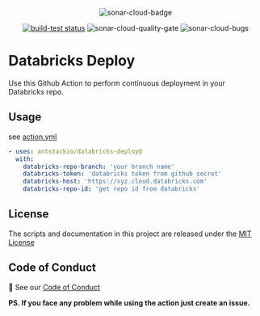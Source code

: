 <p>
  <p align="center">
    <a><img alt="sonar-cloud-badge" src="https://sonarcloud.io/images/project_badges/sonarcloud-white.svg">
    </a>
  </p>

  <p align="center">
    <a href="https://github.com/antstackio/databricks-deploy/actions"><img alt="build-test status" src="https://github.com/antstackio/databricks-deploy/workflows/build-test/badge.svg"></a>
    <a ><img alt="sonar-cloud-quality-gate" src="https://sonarcloud.io/api/project_badges/measure?project=antstackio_databricks-deploy&metric=alert_status&token=0ca5f6aa6e0b2b05baa97c48bdd45b9ad94b5062"></a>
    <a ><img alt="sonar-cloud-bugs" src="https://sonarcloud.io/api/project_badges/measure?project=antstackio_databricks-deploy&metric=bugs&token=0ca5f6aa6e0b2b05baa97c48bdd45b9ad94b5062"></a>
  </p>
</p>

# Databricks Deploy

Use this Github Action to perform continuous deployment in your Databricks repo.

## Usage

see [action.yml](action.yml)

<!-- start usage -->
```yaml
- uses: antstackio/databricks-deploy@
  with:
    databricks-repo-branch: 'your branch name'
    databricks-token: 'databricks token from github secret'
    databricks-host: 'https://xyz.cloud.databricks.com'
    databricks-repo-id: 'get repo id from databricks'
```
<!-- end usage -->
## License
The scripts and documentation in this project are released under the [MIT License](LICENSE)

## Code of Conduct
:wave: See our [Code of Conduct](CODE_OF_CONDUCT)


**PS. If you face any problem while using the action just create an issue.**